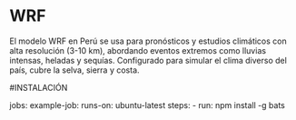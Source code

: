 # WRF
El modelo WRF en Perú se usa para pronósticos y estudios climáticos con alta resolución (3-10 km), abordando eventos extremos como lluvias intensas, heladas y sequías. Configurado para simular el clima diverso del país, cubre la selva, sierra y costa.

#INSTALACIÓN

jobs:
  example-job:
    runs-on: ubuntu-latest
    steps:
      - run: npm install -g bats
